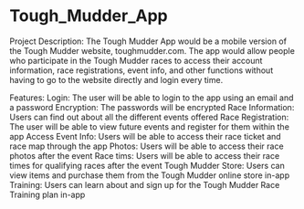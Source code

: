 # Tough_Mudder_App

Project Description:
The Tough Mudder App would be a mobile version of the Tough Mudder website, toughmudder.com. The app would allow people who participate in the Tough Mudder races to access their account information, race registrations, event info, and other functions without having to go to the website directly and login every time.

Features: 
Login: The user will be able to login to the app using an email and a password
Encryption: The passwords will be encrypted
Race Information: Users can find out about all the different events offered
Race Registration: The user will be able to view future events and register for them within the app
Access Event Info: Users will be able to access their race ticket and race map through the app
Photos: Users will be able to access their race photos after the event
Race tims: Users will be able to access their race times for qualifying races after the event
Tough Mudder Store: Users can view items and purchase them from the Tough Mudder online store in-app
Training: Users can learn about and sign up for the Tough Mudder Race Training plan in-app
